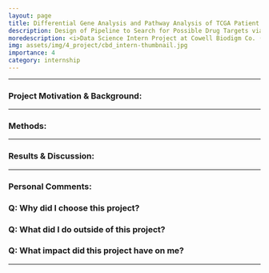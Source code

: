 ```yaml
---
layout: page
title: Differential Gene Analysis and Pathway Analysis of TCGA Patient RNA-Seq Dataset 
description: Design of Pipeline to Search for Possible Drug Targets via RNA-Seq Analysis 
moredescription: <i>Data Science Intern Project at Cowell Biodigm Co. (2020)</i>
img: assets/img/4_project/cbd_intern-thumbnail.jpg
importance: 4
category: internship
---
```


---

### **Project Motivation & Background:**


---

### **Methods:**


---

### **Results & Discussion:**


---

### **Personal Comments:**

### Q: Why did I choose this project? ###

### Q: What did I do outside of this project? ###

### Q: What impact did this project have on me? ###

---